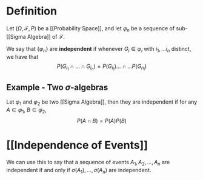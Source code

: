 # Definition

Let $(\Omega, \mathcal{F}, P)$ be a [[Probability Space]], and let $\varphi_n$ be a sequence of sub-[[Sigma Algebra]] of $\mathcal{F}$.

We say that $\{\varphi_{n}\}$ are **independent** if whenever $G_{i} \in \varphi_{i}$ with $i_{1},\dots i_{n}$ distinct, we have that
$$
P(G_{i_{1}} \cap \dots \cap G_{i_{n}}) = P(G_{i_{1}}) \dots\cap\dots P(G_{n_{i}})
$$
## Example - Two $\sigma$-algebras

Let $\varphi_{1}$ and $\varphi_{2}$ be two [[Sigma Algebra]], then they are independent if for any $A \in \varphi_{1}$, $B \in \varphi_{2}$,
$$
P(A \cap B) = P(A) P(B)
$$

# [[Independence of Events]]

We can use this to say that a sequence of events $A_{1}, A_{2}, \dots, A_{n}$ are independent if and only if $\sigma(A_{1}), \dots, \sigma(A_{n})$ are independent.
